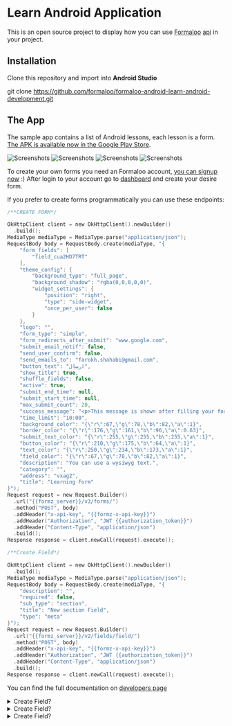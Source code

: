 # Learn Android Application
This is an open source project to display how you can use [Formaloo](https://en.formaloo.com/) [api](https://en.formaloo.com/developers/) in your project.

## Installation
Clone this repository and import into **Android Studio**

git clone https://github.com/formaloo/formaloo-android-learn-android-development.git

## The App
The sample app contains a list of Android lessons, each lesson is a form.
[The APK is available now in the Google Play Store](https://play.google.com/store/apps/details?id=co.idearun.learnandroid).

![Screenshots](images/learn_android_home.jpg)
![Screenshots](images/learn_android_image.jpg)
![Screenshots](images/learn_android_section.jpg)
![Screenshots](images/learn_android_q.jpg)

To create your own forms you need an Formaloo account, [you can signup now](https://accounts.formaloo.net/profiles/signup/?) :)
After login to your account go to [dashboard](https://dash.formaloo.net/u/) and create your desire form.

If you prefer to create forms programmatically you can use these endpoints:


```kotlin
/**CREATE FORM*/

OkHttpClient client = new OkHttpClient().newBuilder()
  .build();
MediaType mediaType = MediaType.parse("application/json");
RequestBody body = RequestBody.create(mediaType, "{
    "form_fields": [
        "field_cua2HD7TRT"
    ],
    "theme_config": {
        "background_type": "full_page",
        "background_shadow": "rgba(0,0,0,0,0)",
        "widget_settings": {
            "position": "right",
            "type": "side-widget",
            "once_per_user": false
        }
    },
    "logo": "",
    "form_type": "simple",
    "form_redirects_after_submit": "www.google.com",
    "submit_email_notif": false,
    "send_user_confirm": false,
    "send_emails_to": "farokh.shahabi@gmail.com",
    "button_text": "ارسال",
    "show_title": true,
    "shuffle_fields": false,
    "active": true,
    "submit_end_time": null,
    "submit_start_time": null,
    "max_submit_count": 20,
    "success_message": "<p>This message is shown after filling your form.</p>",
    "time_limit": "10:00",
    "background_color": "{\"r\":67,\"g\":78,\"b\":82,\"a\":1}",
    "border_color": "{\"r\":176,\"g\":161,\"b\":96,\"a\":0.63}",
    "submit_text_color": "{\"r\":255,\"g\":255,\"b\":255,\"a\":1}",
    "button_color": "{\"r\":210,\"g\":175,\"b\":64,\"a\":1}",
    "text_color": "{\"r\":250,\"g\":234,\"b\":173,\"a\":1}",
    "field_color": "{\"r\":67,\"g\":78,\"b\":82,\"a\":1}",
    "description": "You can use a wysiwyg text.",
    "category": "",
    "address": "vxag2",
    "title": "Learning Form"
}");
Request request = new Request.Builder()
  .url("{{formz_server}}/v3/forms/")
  .method("POST", body)
  .addHeader("x-api-key", "{{formz-x-api-key}}")
  .addHeader("Authorization", "JWT {{authorization_token}}")
  .addHeader("Content-Type", "application/json")
  .build();
Response response = client.newCall(request).execute();
```

```kotlin
/**Create Field*/

OkHttpClient client = new OkHttpClient().newBuilder()
  .build();
MediaType mediaType = MediaType.parse("application/json");
RequestBody body = RequestBody.create(mediaType, "{
    "description": "",
    "required": false,
    "sub_type": "section",
    "title": "New section Field",
    "type": "meta"
}");
Request request = new Request.Builder()
  .url("{{formz_server}}/v2/fields/field/")
  .method("POST", body)
  .addHeader("x-api-key", "{{formz-x-api-key}}")
  .addHeader("Authorization", "JWT {{authorization_token}}")
  .addHeader("Content-Type", "application/json")
  .build();
Response response = client.newCall(request).execute();
```
You can find the full documentation on [developers page](https://en.formaloo.com/developers/)

<details>
<summary>Create Field?</summary>
<br>
Create Field
<br><br>
<pre>

```kotlin
/**Create Field*/

OkHttpClient client = new OkHttpClient().newBuilder()
.build();
MediaType mediaType = MediaType.parse("application/json");
RequestBody body = RequestBody.create(mediaType, "{
"description": "",
"required": false,
"sub_type": "section",
"title": "New section Field",
"type": "meta"
}");
Request request = new Request.Builder()
.url("{{formz_server}}/v2/fields/field/")
.method("POST", body)
.addHeader("x-api-key", "{{formz-x-api-key}}")
.addHeader("Authorization", "JWT {{authorization_token}}")
.addHeader("Content-Type", "application/json")
.build();
Response response = client.newCall(request).execute();
```

</pre>
</details>



<details>
<summary>Create Field?</summary>
<br>
Create Field
<br><br>
<pre>

</pre>
</details>

<details>
<summary>Create Field?</summary>
<br>
Create Field
<br><br>
<pre>

</pre>
</details>